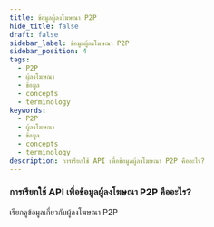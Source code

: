 ```yaml
---
title: ข้อมูลผู้ลงโฆษณา P2P
hide_title: false
draft: false
sidebar_label: ข้อมูลผู้ลงโฆษณา P2P
sidebar_position: 4
tags:
  - P2P
  - ผู้ลงโฆษณา
  - ข้อมูล
  - concepts
  - terminology
keywords:
  - P2P
  - ผู้ลงโฆษณา
  - ข้อมูล
  - concepts
  - terminology
description: การเรียกใช้ API เพื่อข้อมูลผู้ลงโฆษณา P2P คืออะไร?
---
```


### การเรียกใช้ API เพื่อข้อมูลผู้ลงโฆษณา P2P คืออะไร?

เรียกดูข้อมูลเกี่ยวกับผู้ลงโฆษณา P2P
